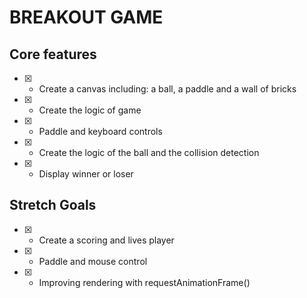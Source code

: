 # BREAKOUT GAME

## Core features

- [x] - Create a canvas including: a ball, a paddle and a wall of bricks
- [x] - Create the logic of game
- [x] - Paddle and keyboard controls
- [x] - Create the logic of the ball and the collision detection
- [x] - Display winner or loser

## Stretch Goals

- [x] - Create a scoring and lives player
- [x] - Paddle and mouse control
- [x] - Improving rendering with requestAnimationFrame()
